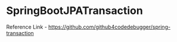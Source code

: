 # SpringBootJPATransaction

Reference Link - https://github.com/github4codedebugger/spring-transaction
